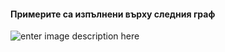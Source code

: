 
#### Примерите са изпълнени върху следния граф

![enter image description here](https://i.ibb.co/NxyJKfH/Fig-11.jpg)
